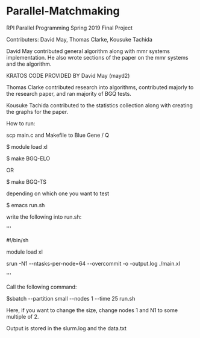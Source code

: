 # Parallel-Matchmaking
RPI Parallel Programming Spring 2019 Final Project

Contributers:
David May, Thomas Clarke, Kousuke Tachida

David May contributed general algorithm along with mmr systems implementation. He also wrote sections of the paper on the mmr systems and the algorithm.

KRATOS CODE PROVIDED BY David May (mayd2)

Thomas Clarke contributed research into algorithms, contributed majorly to the research paper, and ran majority of BGQ tests.

Kousuke Tachida contributed to the statistics collection along with creating the graphs for the paper.

How to run:

scp main.c and Makefile to Blue Gene / Q

$ module load xl

$ make BGQ-ELO

OR

$ make BGQ-TS

depending on which one you want to test

$ emacs run.sh

write the following into run.sh:

'''

#!/bin/sh

module load xl

srun -N1 --ntasks-per-node=64 --overcommit -o -output.log ./main.xl

'''

Call the following command:

$sbatch --partition small --nodes 1 --time 25 run.sh

Here, if you want to change the size, change nodes 1 and N1 to some multiple of 2.

Output is stored in the slurm.log and the data.txt